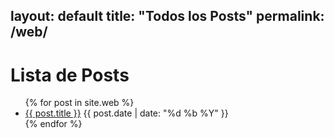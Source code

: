 
layout: default
title: "Todos los Posts"
permalink: /web/
---

# Lista de Posts

<ul>
  {% for post in site.web %}
    <li>
      <a href="{{ post.url }}">{{ post.title }}</a>
      <span>{{ post.date | date: "%d %b %Y" }}</span>
    </li>
  {% endfor %}
</ul>
